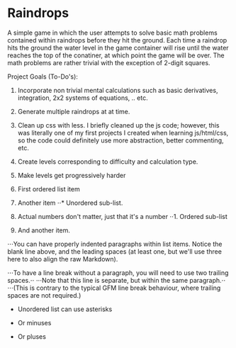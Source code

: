 # Raindrops
A simple game in which the user attempts to solve basic math problems contained within raindrops before they hit the ground.  Each time a raindrop hits the ground the water level in the game container will rise until the water reaches the top of the conatiner, at which point the game will be over.  The math problems are rather trivial with the exception of 2-digit squares.

Project Goals (To-Do's):

1. Incorporate non trivial mental calculations such as basic derivatives, integration, 2x2 systems of equations, .. etc.
2. Generate multiple raindrops at at time.
3.  Clean up css with less.  I briefly cleaned up the js code; however, this was literally one of my first projects I created when learning js/html/css, so the code could definitely use more abstraction, better commenting, etc.
4.  Create levels corresponding to difficulty and calculation type.
5.  Make levels get progressively harder

1. First ordered list item
2. Another item
⋅⋅* Unordered sub-list. 
1. Actual numbers don't matter, just that it's a number
⋅⋅1. Ordered sub-list
4. And another item.

⋅⋅⋅You can have properly indented paragraphs within list items. Notice the blank line above, and the leading spaces (at least one, but we'll use three here to also align the raw Markdown).

⋅⋅⋅To have a line break without a paragraph, you will need to use two trailing spaces.⋅⋅
⋅⋅⋅Note that this line is separate, but within the same paragraph.⋅⋅
⋅⋅⋅(This is contrary to the typical GFM line break behaviour, where trailing spaces are not required.)

* Unordered list can use asterisks
- Or minuses
+ Or pluses
